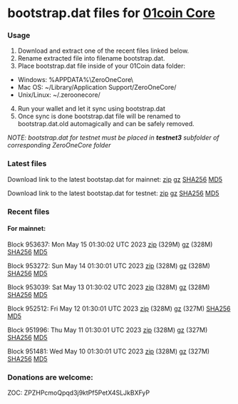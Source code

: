 # bootstrap.dat files for [01coin Core](https://01coin.io)

### Usage

1. Download and extract one of the recent files linked below.
2. Rename extracted file into filename bootstrap.dat.
3. Place bootstrap.dat file inside of your 01Coin data folder:
 - Windows: %APPDATA%\ZeroOneCore\
 - Mac OS: ~/Library/Application Support/ZeroOneCore/
 - Unix/Linux: ~/.zeroonecore/
4. Run your wallet and let it sync using bootstrap.dat
5. Once sync is done bootstrap.dat file will be renamed to bootstrap.dat.old automagically and can be safely removed.

_NOTE: bootstrap.dat for testnet must be placed in **testnet3** subfolder of corresponding ZeroOneCore folder_

### Latest files
Download link to the latest bootstap.dat for mainnet: [zip](https://files.01coin.io/mainnet/bootstrap.dat.zip) [gz](https://files.01coin.io/mainnet/bootstrap.dat.tar.gz) [SHA256](https://files.01coin.io/mainnet/sha256.txt) [MD5](https://files.01coin.io/mainnet/md5.txt)

Download link to the latest bootstap.dat for testnet: [zip](https://files.01coin.io/testnet/bootstrap.dat.zip) [gz](https://files.01coin.io/testnet/bootstrap.dat.tar.gz) [SHA256](https://files.01coin.io/testnet/sha256.txt) [MD5](https://files.01coin.io/testnet/md5.txt)

### Recent files

#### For mainnet:

Block 953637: Mon May 15 01:30:02 UTC 2023 [zip](https://files.01coin.io/mainnet/2023-05-15/bootstrap.dat.zip) (329M) [gz](https://files.01coin.io/mainnet/2023-05-15/bootstrap.dat.tar.gz) (328M) [SHA256](https://files.01coin.io/mainnet/2023-05-15/sha256.txt) [MD5](https://files.01coin.io/mainnet/2023-05-15/md5.txt)

Block 953272: Sun May 14 01:30:01 UTC 2023 [zip](https://files.01coin.io/mainnet/2023-05-14/bootstrap.dat.zip) (328M) [gz](https://files.01coin.io/mainnet/2023-05-14/bootstrap.dat.tar.gz) (328M) [SHA256](https://files.01coin.io/mainnet/2023-05-14/sha256.txt) [MD5](https://files.01coin.io/mainnet/2023-05-14/md5.txt)

Block 953039: Sat May 13 01:30:02 UTC 2023 [zip](https://files.01coin.io/mainnet/2023-05-13/bootstrap.dat.zip) (328M) [gz](https://files.01coin.io/mainnet/2023-05-13/bootstrap.dat.tar.gz) (328M) [SHA256](https://files.01coin.io/mainnet/2023-05-13/sha256.txt) [MD5](https://files.01coin.io/mainnet/2023-05-13/md5.txt)

Block 952512: Fri May 12 01:30:01 UTC 2023 [zip](https://files.01coin.io/mainnet/2023-05-12/bootstrap.dat.zip) (328M) [gz](https://files.01coin.io/mainnet/2023-05-12/bootstrap.dat.tar.gz) (327M) [SHA256](https://files.01coin.io/mainnet/2023-05-12/sha256.txt) [MD5](https://files.01coin.io/mainnet/2023-05-12/md5.txt)

Block 951996: Thu May 11 01:30:01 UTC 2023 [zip](https://files.01coin.io/mainnet/2023-05-11/bootstrap.dat.zip) (328M) [gz](https://files.01coin.io/mainnet/2023-05-11/bootstrap.dat.tar.gz) (327M) [SHA256](https://files.01coin.io/mainnet/2023-05-11/sha256.txt) [MD5](https://files.01coin.io/mainnet/2023-05-11/md5.txt)

Block 951481: Wed May 10 01:30:01 UTC 2023 [zip](https://files.01coin.io/mainnet/2023-05-10/bootstrap.dat.zip) (328M) [gz](https://files.01coin.io/mainnet/2023-05-10/bootstrap.dat.tar.gz) (327M) [SHA256](https://files.01coin.io/mainnet/2023-05-10/sha256.txt) [MD5](https://files.01coin.io/mainnet/2023-05-10/md5.txt)


### Donations are welcome:

ZOC: ZPZHPcmoQpqd3j9ktPf5PetX4SLJkBXFyP
